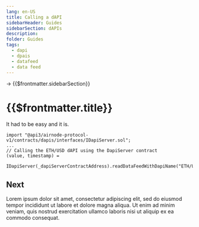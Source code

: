 ```yaml
---
lang: en-US
title: Calling a dAPI
sidebarHeader: Guides
sidebarSection: dAPIs
description:
folder: Guides
tags:
  - dapi
  - dpais
  - datafeed
  - data feed
---
```


→ {{$frontmatter.sidebarSection}}

# {{$frontmatter.title}}

It had to be easy and it is.

```solidity
import "@api3/airnode-protocol-v1/contracts/dapis/interfaces/IDapiServer.sol";
...
// Calling the ETH/USD dAPI using the DapiServer contract
(value, timestamp) =
  IDapiServer(_dapiServerContractAddress).readDataFeedWithDapiName("ETH/USD");
```

## Next

Lorem ipsum dolor sit amet, consectetur adipiscing elit, sed do eiusmod tempor
incididunt ut labore et dolore magna aliqua. Ut enim ad minim veniam, quis
nostrud exercitation ullamco laboris nisi ut aliquip ex ea commodo consequat.
